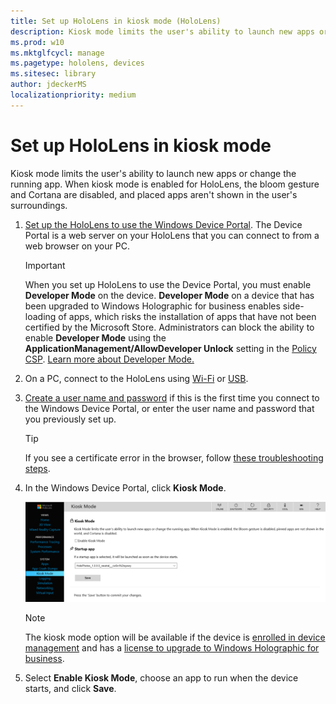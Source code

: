 ```yaml
---
title: Set up HoloLens in kiosk mode (HoloLens)
description: Kiosk mode limits the user's ability to launch new apps or change the running app. 
ms.prod: w10
ms.mktglfcycl: manage
ms.pagetype: hololens, devices
ms.sitesec: library
author: jdeckerMS
localizationpriority: medium
---
```


# Set up HoloLens in kiosk mode



Kiosk mode limits the user's ability to launch new apps or change the running app. When kiosk mode is enabled for HoloLens, the bloom gesture and Cortana are disabled, and placed apps aren't shown in the user's surroundings.

1. [Set up the HoloLens to use the Windows Device Portal](https://developer.microsoft.com/windows/holographic/using_the_windows_device_portal#setting_up_hololens_to_use_windows_device_portal). The Device Portal is a web server on your HoloLens that you can connect to from a web browser on your PC. 

    >[!IMPORTANT]
    >When you set up HoloLens to use the Device Portal, you must enable **Developer Mode** on the device. **Developer Mode** on a device that has been upgraded to Windows Holographic for business enables side-loading of apps, which risks the installation of apps that have not been certified by the Microsoft Store. Administrators can block the ability to enable **Developer Mode** using the **ApplicationManagement/AllowDeveloper Unlock** setting in the [Policy CSP](https://msdn.microsoft.com/library/windows/hardware/dn904962.aspx). [Learn more about Developer Mode.](https://msdn.microsoft.com/windows/uwp/get-started/enable-your-device-for-development#developer-mode)
    
2. On a PC, connect to the HoloLens using [Wi-Fi](https://developer.microsoft.com/windows/holographic/Using_the_Windows_Device_Portal.html#connecting_over_wi-fi) or [USB](https://developer.microsoft.com/windows/holographic/Using_the_Windows_Device_Portal.html#connecting_over_usb).

3. [Create a user name and password](https://developer.microsoft.com/windows/holographic/Using_the_Windows_Device_Portal.html#creating_a_username_and_password) if this is the first time you connect to the Windows Device Portal, or enter the user name and password that you previously set up.

    >[!TIP]
    >If you see a certificate error in the browser, follow [these troubleshooting steps](https://developer.microsoft.com/windows/holographic/Using_the_Windows_Device_Portal.html#security_certificate). 

4. In the Windows Device Portal, click **Kiosk Mode**.

    ![Kiosk Mode](images/kiosk.png)

    >[!NOTE]
    >The kiosk mode option will be available if the device is [enrolled in device management](hololens-enroll-mdm.md) and has a [license to upgrade to Windows Holographic for business](hololens-upgrade-enterprise.md).

5. Select **Enable Kiosk Mode**, choose an app to run when the device starts, and click **Save**.

